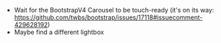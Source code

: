 * Wait for the BootstrapV4 Carousel to be touch-ready (it's on its way: https://github.com/twbs/bootstrap/issues/17118#issuecomment-429628192)
* Maybe find a different lightbox
